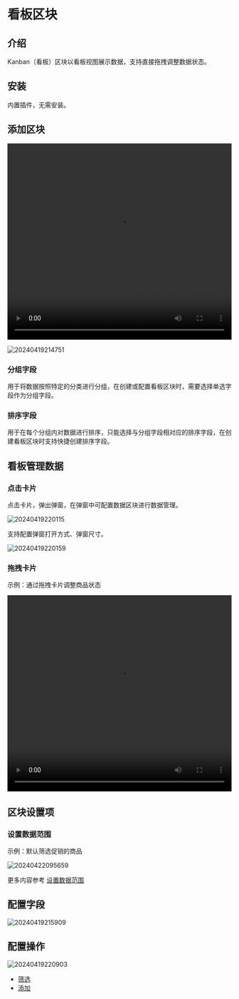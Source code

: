 # 看板区块

<PluginInfo name="block-kanban"></PluginInfo>

## 介绍

Kanban（看板）区块以看板视图展示数据，支持直接拖拽调整数据状态。

## 安装

内置插件，无需安装。

## 添加区块

<video width="100%" height="440" controls>
      <source src="https://nocobase-docs.oss-cn-beijing.aliyuncs.com/20240419214551.mp4" type="video/mp4">
</video>

![20240419214751](https://nocobase-docs.oss-cn-beijing.aliyuncs.com/20240419214751.png)

### 分组字段

用于将数据按照特定的分类进行分组，在创建或配置看板区块时，需要选择单选字段作为分组字段。

### 排序字段

用于在每个分组内对数据进行排序，只能选择与分组字段相对应的排序字段，在创建看板区块时支持快捷创建排序字段。

## 看板管理数据

### 点击卡片

点击卡片，弹出弹窗，在弹窗中可配置数据区块进行数据管理。

![20240419220115](https://nocobase-docs.oss-cn-beijing.aliyuncs.com/20240419220115.png)

支持配置弹窗打开方式、弹窗尺寸。

![20240419220159](https://nocobase-docs.oss-cn-beijing.aliyuncs.com/20240419220159.png)

### 拖拽卡片

示例：通过拖拽卡片调整商品状态

<video width="100%" height="440" controls>
      <source src="https://nocobase-docs.oss-cn-beijing.aliyuncs.com/20240419221247.mp4" type="video/mp4">
</video>

## 区块设置项

### 设置数据范围

示例：默认筛选促销的商品

![20240422095659](https://nocobase-docs.oss-cn-beijing.aliyuncs.com/20240422095659.png)

更多内容参考 [设置数据范围](/handbook/ui/blocks/block-settings/data-scope)

## 配置字段

![20240419215909](https://nocobase-docs.oss-cn-beijing.aliyuncs.com/20240419215909.png)

## 配置操作

![20240419220903](https://nocobase-docs.oss-cn-beijing.aliyuncs.com/20240419220903.png)

- [筛选](/handbook/ui/actions/types/filter)
- [添加](/handbook/ui/actions/types/add-new)

